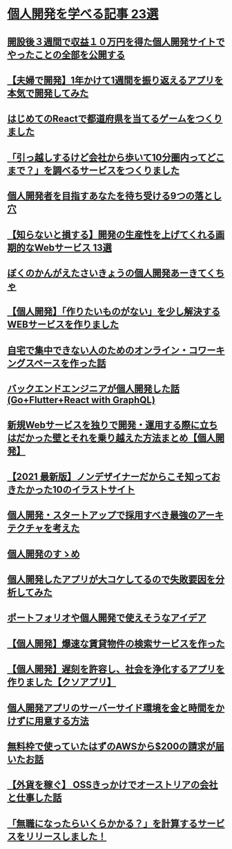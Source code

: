 # [個人開発を学べる記事 23選](https://zenn.dev/nameless_sn/articles/awesome_personal_devlopment)

## [開設後３週間で収益１０万円を得た個人開発サイトでやったことの全部を公開する](https://qiita.com/jabba/items/1a49e860a09a613b09d4)
## [【夫婦で開発】1年かけて1週間を振り返えるアプリを本気で開発してみた](https://zenn.dev/wheatandcat/articles/20220503-memoir)
## [はじめてのReactで都道府県を当てるゲームをつくりました](https://zenn.dev/karugamo/articles/bb7477d1e7a648)
## [「引っ越しするけど会社から歩いて10分圏内ってどこまで？」を調べるサービスをつくりました](https://zenn.dev/mirumi/articles/how-far-can-i-go)
## [個人開発者を目指すあなたを待ち受ける9つの落とし穴](https://zenn.dev/kazuwombat/articles/c1bc244f2cc803)
## [【知らないと損する】開発の生産性を上げてくれる画期的なWebサービス 13選](https://zenn.dev/nameless_sn/articles/awesome_sites_for_development)
## [ぼくのかんがえたさいきょうの個人開発あーきてくちゃ](https://zenn.dev/eringiv3/articles/c44d5400e5603e)
## [【個人開発】「作りたいものがない」を少し解決するWEBサービスを作りました](https://zenn.dev/7oh/articles/dbed51c8a6462e)
## [自宅で集中できない人のためのオンライン・コワーキングスペースを作った話](https://zenn.dev/imaginelab/articles/eb5b19db6f9b0b)
## [バックエンドエンジニアが個人開発した話(Go+Flutter+React with GraphQL)](https://zenn.dev/mrasu/articles/1cd771c09f29ef)
## [新規Webサービスを独りで開発・運用する際に立ちはだかった壁とそれを乗り越えた方法まとめ【個人開発】](https://qiita.com/terubooon/items/08c145aac0dd10ea8cbc)
## [【2021 最新版】ノンデザイナーだからこそ知っておきたかった10のイラストサイト](https://qiita.com/bo_zu_/items/88f45b132c8293dcd9b1)
## [個人開発・スタートアップで採用すべき最強のアーキテクチャを考えた](https://qiita.com/yuno_miyako/items/fad33456d9c32d8f4483)
## [個人開発のすゝめ](https://qiita.com/masaibar/items/fdc1a7ee46de0edcd612)
## [個人開発したアプリが大コケしてるので失敗要因を分析してみた](https://qiita.com/aiiro_swift/items/fe27eae6e708b187d341)
## [ポートフォリオや個人開発で使えそうなアイデア](https://qiita.com/MasatoraAtarashi/items/eec4642fe1e6ce79304d)
## [【個人開発】爆速な賃貸物件の検索サービスを作った](https://qiita.com/choo/items/2efacb2f94f6c9c46417)
## [【個人開発】遅刻を許容し、社会を浄化するアプリを作りました【クソアプリ】](https://qiita.com/yshici/items/e9365fa99b000eeb0188)
## [個人開発アプリのサーバーサイド環境を金と時間をかけずに用意する方法](https://qiita.com/kazu0620/items/20ea8cd1c3a2e3bb5574)
## [無料枠で使っていたはずのAWSから$200の請求が届いたお話](https://qiita.com/KNR109/items/01614b62eaf33f33bd78)
## [【外貨を稼ぐ】 OSSきっかけでオーストリアの会社と仕事した話](https://zenn.dev/hand_dot/articles/82dc55c0cb27e3)
## [「無職になったらいくらかかる？」を計算するサービスをリリースしました！](https://zenn.dev/ikuma/articles/release-quitcost)
## []()
